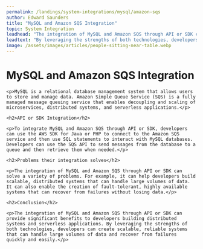 ```yaml
---
permalink: /landings/system-integrations/mysql/amazon-sqs
author: Edward Saunders
title: "MySQL and Amazon SQS Integration"
topic: System Integration
leadhead: "The integration of MySQL and Amazon SQS through API or SDK can provide significant benefits to developers building distributed systems and serverless applications"
leadtext: "By leveraging the strengths of both technologies, developers can create scalable, reliable systems that can handle large volumes of data and recover from failures quickly and easily."
image: /assets/images/articles/people-sitting-near-table.webp
---
```

<div class="arttext">
	<h1>MySQL and Amazon SQS Integration</h1>

	<p>MySQL is a relational database management system that allows users to store and manage data. Amazon Simple Queue Service (SQS) is a fully managed message queuing service that enables decoupling and scaling of microservices, distributed systems, and serverless applications.</p>

	<h2>API or SDK Integration</h2>

	<p>To integrate MySQL and Amazon SQS through API or SDK, developers can use the AWS SDK for Java or PHP to connect to the Amazon SQS service and then use SQL statements to interact with MySQL databases. Developers can use the SQS API to send messages from the database to a queue and then retrieve them when needed.</p>

	<h2>Problems their integration solves</h2>

	<p>The integration of MySQL and Amazon SQS through API or SDK can solve a variety of problems. For example, it can help developers build scalable, distributed systems that can handle large volumes of data. It can also enable the creation of fault-tolerant, highly available systems that can recover from failures without losing data.</p>

	<h2>Conclusion</h2>

	<p>The integration of MySQL and Amazon SQS through API or SDK can provide significant benefits to developers building distributed systems and serverless applications. By leveraging the strengths of both technologies, developers can create scalable, reliable systems that can handle large volumes of data and recover from failures quickly and easily.</p>

</div>